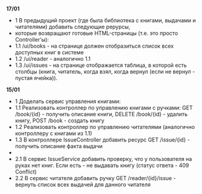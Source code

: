 __17/01__
* 1 В предыдущий проект (где была библиотека с книгами, выдачами и читателями) добавить следующие рерурсы,
* которые возвращают готовые HTML-страницы (т.е. это просто Controller'ы):
* 1.1 /ui/books - на странице должен отобразиться список всех доступных книг в системе
* 1.2 /ui/reader - аналогично 1.1
* 1.3 /ui/issues - на странице отображается таблица, в которой есть столбцы (книга, читатель, когда взял, когда вернул (если не вернул - пустая ячейка)).


__15/01__
* 1 Доделать сервис управления книгами:
* 1.1 Реализовать контроллер по управлению книгами с ручками: GET /book/{id} - получить описание книги, DELETE /book/{id} - удалить книгу, POST /book - создать книгу
* 1.2 Реализовать контроллер по управлению читателями (аналогично контроллеру с книгами из 1.1)
* 1.3 В контроллере IssueController добавить ресурс GET /issue/{id} - получить описание факта выдачи
*
* 2.1 В сервис IssueService добавить проверку, что у пользователя на руках нет книг. Если есть - не выдавать книгу (статус ответа - 409 Conflict)
* 2.2 В сервис читателя добавить ручку GET /reader/{id}/issue - вернуть список всех выдачей для данного читателя
